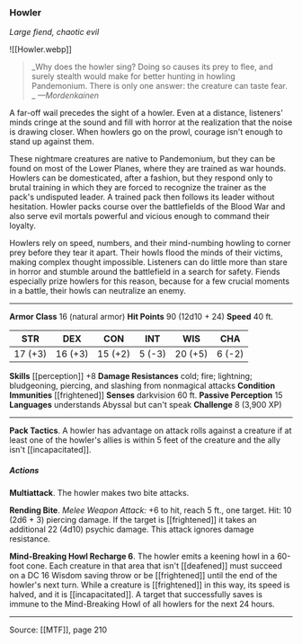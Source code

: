 ### Howler
_Large fiend, chaotic evil_

![[Howler.webp]]

> _Why does the howler sing? Doing so causes its prey to flee, and surely stealth would make for better hunting in howling Pandemonium. There is only one answer: the creature can taste fear.
_
> _—Mordenkainen_

A far-off wail precedes the sight of a howler. Even at a distance, listeners' minds cringe at the sound and fill with horror at the realization that the noise is drawing closer. When howlers go on the prowl, courage isn't enough to stand up against them.

These nightmare creatures are native to Pandemonium, but they can be found on most of the Lower Planes, where they are trained as war hounds. Howlers can be domesticated, after a fashion, but they respond only to brutal training in which they are forced to recognize the trainer as the pack's undisputed leader. A trained pack then follows its leader without hesitation. Howler packs course over the battlefields of the Blood War and also serve evil mortals powerful and vicious enough to command their loyalty.

Howlers rely on speed, numbers, and their mind-numbing howling to corner prey before they tear it apart. Their howls flood the minds of their victims, making complex thought impossible. Listeners can do little more than stare in horror and stumble around the battlefield in a search for safety. Fiends especially prize howlers for this reason, because for a few crucial moments in a battle, their howls can neutralize an enemy.



---

**Armor Class** 16 (natural armor)
**Hit Points** 90 (12d10 + 24)
**Speed** 40 ft.

| STR     | DEX     | CON     | INT     | WIS     | CHA     |
|---------|---------|---------|---------|---------|---------|
| 17 (+3) | 16 (+3) | 15 (+2) | 5 (-3) | 20 (+5) | 6 (-2) |

**Skills** [[perception]] +8
**Damage Resistances** cold; fire; lightning; bludgeoning, piercing, and slashing from nonmagical attacks
**Condition Immunities** [[frightened]]
**Senses** darkvision 60 ft.
**Passive Perception** 15
**Languages** understands Abyssal but can't speak
**Challenge** 8 (3,900 XP)

---

**Pack Tactics**. A howler has advantage on attack rolls against a creature if at least one of the howler's allies is within 5 feet of the creature and the ally isn't [[incapacitated]].

##### Actions
**Multiattack**. The howler makes two bite attacks.

**Rending Bite**. _Melee Weapon Attack:_ +6 to hit, reach 5 ft., one target. Hit: 10 (2d6 + 3) piercing damage. If the target is [[frightened]] it takes an additional 22 (4d10) psychic damage. This attack ignores damage resistance.

**Mind-Breaking Howl Recharge 6**. The howler emits a keening howl in a 60-foot cone. Each creature in that area that isn't [[deafened]] must succeed on a DC 16 Wisdom saving throw or be [[frightened]] until the end of the howler's next turn. While a creature is [[frightened]] in this way, its speed is halved, and it is [[incapacitated]]. A target that successfully saves is immune to the Mind-Breaking Howl of all howlers for the next 24 hours.


---

Source: [[MTF]], page 210